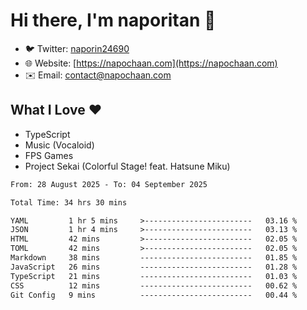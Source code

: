 # Hi there, I'm naporitan 👋

- 🐦 Twitter: [naporin24690](https://twitter.com/naporin24690)
- 🌐 Website: [https://napochaan.com](https://napochaan.com)
- ✉️ Email: [contact@napochaan.com](mailto:contact@napochaan.com)

## What I Love ❤️
- TypeScript
- Music (Vocaloid)
- FPS Games
- Project Sekai (Colorful Stage! feat. Hatsune Miku)

<!--START_SECTION:waka-->

```txt
From: 28 August 2025 - To: 04 September 2025

Total Time: 34 hrs 30 mins

YAML         1 hr 5 mins     >------------------------   03.16 %
JSON         1 hr 4 mins     >------------------------   03.13 %
HTML         42 mins         >------------------------   02.05 %
TOML         42 mins         >------------------------   02.05 %
Markdown     38 mins         -------------------------   01.85 %
JavaScript   26 mins         -------------------------   01.28 %
TypeScript   21 mins         -------------------------   01.03 %
CSS          12 mins         -------------------------   00.62 %
Git Config   9 mins          -------------------------   00.44 %
```

<!--END_SECTION:waka-->

